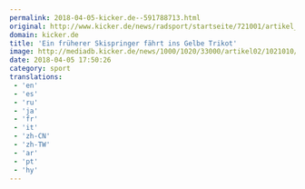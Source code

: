 ```yaml
---
permalink: 2018-04-05-kicker.de--591788713.html
original: http://www.kicker.de/news/radsport/startseite/721001/artikel_ein-frueherer-skispringer-faehrt-ins-gelbe-trikot.html#omrss
domain: kicker.de
title: 'Ein früherer Skispringer fährt ins Gelbe Trikot'
image: http://mediadb.kicker.de/news/1000/1020/33000/artikel02/1021010/800x600_gOXyC6oOIh_zoom72_crop_560x280_560x280+8+4.jpeg
date: 2018-04-05 17:50:26
category: sport
translations: 
 - 'en'
 - 'es'
 - 'ru'
 - 'ja'
 - 'fr'
 - 'it'
 - 'zh-CN'
 - 'zh-TW'
 - 'ar'
 - 'pt'
 - 'hy'
---
```


